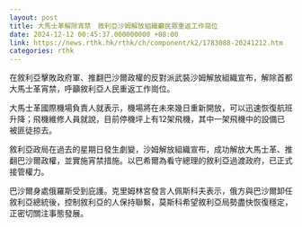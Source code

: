 ```yaml
---
layout: post
title: 大馬士革解除宵禁　敘利亞沙姆解放組織籲民眾重返工作崗位
date: 2024-12-12 00:45:37.000000000 +08:00
link: https://news.rthk.hk/rthk/ch/component/k2/1783088-20241212.htm
categories: rthk
---
```


在敘利亞擊敗政府軍、推翻巴沙爾政權的反對派武裝沙姆解放組織宣布，解除首都大馬士革宵禁，呼籲敘利亞人民重返工作崗位。

大馬士革國際機場負責人就表示，機場將在未來幾日重新開放，可以迅速恢復航班升降；飛機維修人員就說，目前停機坪上有12架飛機，其中一架飛機中的設備已被匪徒掠去。

敘利亞政局在過去的星期日發生劇變，沙姆解放組織宣布，成功解放大馬士革、推翻巴沙爾政權，並實施宵禁措施。以巴希爾為看守總理的敘利亞過渡政府，已正式接管權力。

巴沙爾身處俄羅斯受到庇護。克里姆林宮發言人佩斯科夫表示，俄方與巴沙爾卸任敘利亞總統後，控制敘利亞的人保持聯繫，莫斯科希望敘利亞局勢盡快恢復穩定，正密切關注事態發展。
